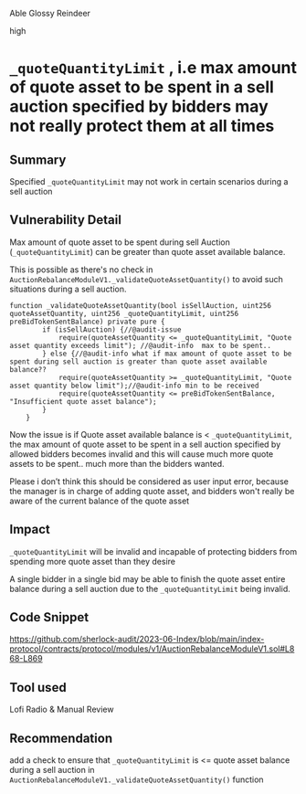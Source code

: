 Able Glossy Reindeer

high

# `_quoteQuantityLimit` , i.e max amount of quote asset to be spent in a sell auction specified by bidders may not really protect them at all times

## Summary
Specified `_quoteQuantityLimit` may not work in certain scenarios during a sell auction

## Vulnerability Detail
Max amount of quote asset to be spent during sell Auction (`_quoteQuantityLimit`) can be greater than quote asset available balance.

This is possible as there's no check in `AuctionRebalanceModuleV1._validateQuoteAssetQuantity()` to avoid such situations during a sell auction.

```solidity
function _validateQuoteAssetQuantity(bool isSellAuction, uint256 quoteAssetQuantity, uint256 _quoteQuantityLimit, uint256 preBidTokenSentBalance) private pure {
        if (isSellAuction) {//@audit-issue
            require(quoteAssetQuantity <= _quoteQuantityLimit, "Quote asset quantity exceeds limit"); //@audit-info  max to be spent..
        } else {//@audit-info what if max amount of quote asset to be spent during sell auction is greater than quote asset available balance??
            require(quoteAssetQuantity >= _quoteQuantityLimit, "Quote asset quantity below limit");//@audit-info min to be received
            require(quoteAssetQuantity <= preBidTokenSentBalance, "Insufficient quote asset balance");
        }
    }

```

Now the issue is if Quote asset available balance is < `_quoteQuantityLimit`, the max amount of quote asset to be spent in a sell auction specified by allowed bidders becomes invalid and this will cause much more quote assets to be spent.. much more than the bidders wanted.



    
Please i don’t think this should be considered as user input error, because the manager is in charge of adding quote asset, and bidders won't really be aware of the current balance of the quote asset


## Impact
`_quoteQuantityLimit` will be invalid and incapable of protecting bidders from spending more quote asset than they desire

A single bidder in a single bid may be able to finish the quote asset entire balance during a sell auction due to the `_quoteQuantityLimit` being invalid.

## Code Snippet
https://github.com/sherlock-audit/2023-06-Index/blob/main/index-protocol/contracts/protocol/modules/v1/AuctionRebalanceModuleV1.sol#L868-L869
## Tool used

Lofi Radio & Manual Review

## Recommendation
add a check to ensure that `_quoteQuantityLimit` is <= quote asset balance  during a sell auction in `AuctionRebalanceModuleV1._validateQuoteAssetQuantity()` function